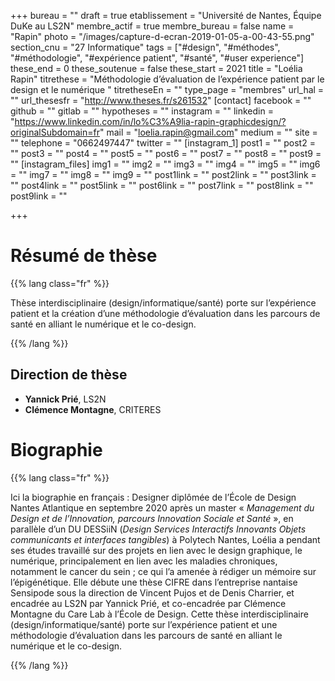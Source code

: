 +++
bureau = ""
draft = true
etablissement = "Université de Nantes, Équipe DuKe au LS2N"
membre_actif = true
membre_bureau = false
name = "Rapin"
photo = "/images/capture-d-ecran-2019-01-05-a-00-43-55.png"
section_cnu = "27 Informatique"
tags = ["#design", "#méthodes", "#méthodologie", "#expérience patient", "#santé", "#user experience"]
these_end = 0
these_soutenue = false
these_start = 2021
title = "Loélia Rapin"
titrethese = "Méthodologie d’évaluation de l’expérience patient par le design et le numérique  "
titretheseEn = ""
type_page = "membres"
url_hal = ""
url_thesesfr = "http://www.theses.fr/s261532"
[contact]
facebook = ""
github = ""
gitlab = ""
hypotheses = ""
instagram = ""
linkedin = "https://www.linkedin.com/in/lo%C3%A9lia-rapin-graphicdesign/?originalSubdomain=fr"
mail = "loelia.rapin@gmail.com"
medium = ""
site = ""
telephone = "0662497447"
twitter = ""
[instagram_1]
post1 = ""
post2 = ""
post3 = ""
post4 = ""
post5 = ""
post6 = ""
post7 = ""
post8 = ""
post9 = ""
[instagram_files]
img1 = ""
img2 = ""
img3 = ""
img4 = ""
img5 = ""
img6 = ""
img7 = ""
img8 = ""
img9 = ""
post1link = ""
post2link = ""
post3link = ""
post4link = ""
post5link = ""
post6link = ""
post7link = ""
post8link = ""
post9link = ""

+++

<!-- Supprimer les parties non remplies (supprimer les blocks de lang s'il n'y a pas deux langues). Tu es libre d'ajouter ce que tu veux à cette partie -->

# Résumé de thèse

{{% lang class="fr" %}}

Thèse interdisciplinaire (design/informatique/santé) porte sur l’expérience patient et la création d’une méthodologie d’évaluation dans les parcours de santé en alliant le numérique et le co-design.

{{% /lang %}}

## Direction de thèse

* **Yannick Prié**, LS2N
* **Clémence Montagne**, CRITERES

# Biographie

{{% lang class="fr" %}}

Ici la biographie en français : Designer diplômée de l’École de Design Nantes Atlantique en septembre 2020 après un master « _Management du Design et de l’Innovation, parcours Innovation Sociale et Santé_ », en parallèle d’un DU DESSiiN (_Design Services Interactifs Innovants Objets communicants et interfaces tangibles_) à Polytech Nantes, Loélia a pendant ses études travaillé sur des projets en lien avec le design graphique, le numérique, principalement en lien avec les maladies chroniques, notamment le cancer du sein ; ce qui l’a amenée à rédiger un mémoire sur l’épigénétique. Elle débute une thèse CIFRE dans l’entreprise nantaise Sensipode sous la direction de Vincent Pujos et de Denis Charrier, et encadrée au LS2N par Yannick Prié, et co-encadrée par Clémence Montagne du Care Lab à l’École de Design. Cette thèse interdisciplinaire (design/informatique/santé) porte sur l’expérience patient et une méthodologie d’évaluation dans les parcours de santé en alliant le numérique et le co-design.

{{% /lang %}}